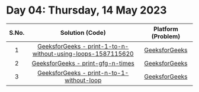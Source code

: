 # Day 04: Thursday, 14 May 2023

| S.No. |                                                                 Solution (Code)                                                                 |                                             Platform (Problem)                                             |
| :---: | :---------------------------------------------------------------------------------------------------------------------------------------------: | :--------------------------------------------------------------------------------------------------------: |
|   1   | [GeeksforGeeks - print-1-to-n-without-using-loops-1587115620](/Day%2004%20-%20140523/GFG%20-%20print-1-to-n-without-using-loops-1587115620.cpp) | [GeeksforGeeks](https://practice.geeksforgeeks.org/problems/print-1-to-n-without-using-loops-1587115620/1) |
|   2   |                           [GeeksforGeeks - print-gfg-n-times](/Day%2004%20-%20140523/GFG%20-%20print-gfg-n-times.cpp)                           |              [GeeksforGeeks](https://practice.geeksforgeeks.org/problems/print-gfg-n-times/1)              |
|   3   |                   [GeeksforGeeks - print-n-to-1-without-loop](/Day%2004%20-%20140523/GFG%20-%20print-n-to-1-without-loop.cpp)                   |          [GeeksforGeeks](https://practice.geeksforgeeks.org/problems/print-n-to-1-without-loop/1)          |
